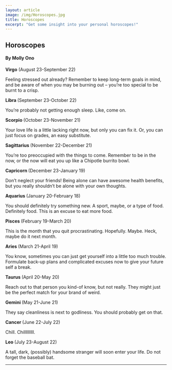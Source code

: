 ```yaml
---
layout: article
image: /img/Horoscopes.jpg
title: Horoscopes
excerpt: "Get some insight into your personal horoscopes!"
---
```


<h2>Horoscopes</h2>
<h4>By Molly Ono</h4>

<b>Virgo</b> (August 23-September 22)

Feeling stressed out already? Remember to keep long-term goals in mind, and be aware of when you may be burning out – you’re too special to be burnt to a crisp. 


<b>Libra </b>(September 23-October 22)

You’re probably not getting enough sleep. Like, come on. 


<b>Scorpio </b> (October 23-November 21)

Your love life is a little lacking right now, but only you can fix it. Or, you can just focus on grades, an easy substitute. 


<b>Sagittarius </b> (November 22-December 21)

You’re too preoccupied with the things to come. Remember to be in the now, or the now will eat you up like a Chipotle burrito bowl. 


<b>Capricorn </b> (December 23-January 19)

Don’t neglect your friends! Being alone can have awesome health benefits, but you really shouldn’t be alone with your own thoughts. 


<b>Aquarius </b> (January 20-February 18)

You should definitely try something new. A sport, maybe, or a type of food. Definitely food. This is an excuse to eat more food. 


<b>Pisces </b> (February 19-March 20)

This is the month that you quit procrastinating. Hopefully. Maybe. Heck, maybe do it next month. 


<b>Aries </b>(March 21-April 19)

You know, sometimes you can just get yourself into a little too much trouble. Formulate back-up plans and complicated excuses now to give your future self a break. 


<b>Taurus </b>(April 20-May 20)

Reach out to that person you kind-of know, but not really. They might just be the perfect match for your brand of weird. 


<b>Gemini </b> (May 21-June 21)

They say cleanliness is next to godliness. You should probably get on that. 


<b>Cancer </b>(June 22-July 22)

Chill. Chilllllllll. 


<b>Leo </b> (July 23-August 22)

A tall, dark, (possibly) handsome stranger will soon enter your life. Do not forget the baseball bat. 

<hr style="border-color:#7D7D7D;height:0.5px;">
